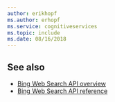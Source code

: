 ```yaml
---
author: erikhopf
ms.author: erhopf
ms.service: cognitiveservices
ms.topic: include
ms.date: 08/16/2018
---
```

## See also

* [Bing Web Search API overview](../overview.md)
* [Bing Web Search API reference](https://docs.microsoft.com/rest/api/cognitiveservices/bing-web-api-v7-reference)
